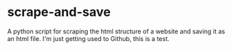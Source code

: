 # scrape-and-save
A python script for scraping the html structure of a website and saving it as an html file.
I'm just getting used to Github, this is a test.
